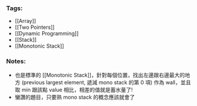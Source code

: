 ### Tags:
- [[Array]]
- [[Two Pointers]]
- [[Dynamic Programming]]
- [[Stack]]
- [[Monotonic Stack]]
### Notes:
- 也是標準的 [[Monotonic Stack]]，針對每個位置，找出左邊跟右邊最大的地方 (previous largest element, 遞減 mono stack 的第 0 項) 作為 wall，並且取 min 跟該點 value 相比，相差的值就是蓄水量了!
- 蠻讚的題目，只要熟 mono stack 的概念應該就會了